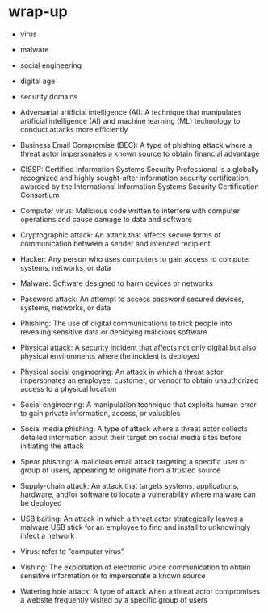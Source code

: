 # wrap-up

- virus

- malware

- social engineering

- digital age

- security domains

- Adversarial artificial intelligence (AI): A technique that manipulates artificial intelligence (AI) and machine learning (ML) technology to conduct attacks more efficiently 

- Business Email Compromise (BEC): A type of phishing attack where a threat actor impersonates a known source to obtain financial advantage

- CISSP: Certified Information Systems Security Professional is a globally recognized and highly sought-after information security certification, awarded by the International Information Systems Security Certification Consortium 

- Computer virus: Malicious code written to interfere with computer operations and cause damage to data and software

- Cryptographic attack: An attack that affects secure forms of communication between a sender and intended recipient

- Hacker: Any person who uses computers to gain access to computer systems, networks, or data

- Malware: Software designed to harm devices or networks

- Password attack: An attempt to access password secured devices, systems, networks, or data

- Phishing: The use of digital communications to trick people into revealing sensitive data or deploying malicious software

- Physical attack: A security incident that affects not only digital but also physical environments where the incident is deployed

- Physical social engineering: An attack in which a threat actor impersonates an employee, customer, or vendor to obtain unauthorized access to a physical location

- Social engineering: A manipulation technique that exploits human error to gain private information, access, or valuables

- Social media phishing: A type of attack where a threat actor collects detailed information about their target on social media sites before initiating the attack

- Spear phishing: A malicious email attack targeting a specific user or group of users, appearing to originate from a trusted source

- Supply-chain attack: An attack that targets systems, applications, hardware, and/or software to locate a vulnerability where malware can be deployed

- USB baiting: An attack in which a threat actor strategically leaves a malware USB stick for an employee to find and install to unknowingly infect a network

- Virus: refer to “computer virus”

- Vishing: The exploitation of electronic voice communication to obtain sensitive information or to impersonate a known source

- Watering hole attack: A type of attack when a threat actor compromises a website frequently visited by a specific group of users